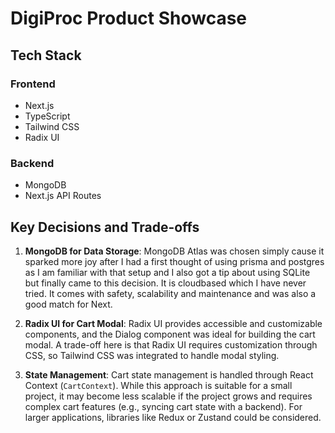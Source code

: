 # DigiProc Product Showcase

## Tech Stack

### Frontend

- Next.js
- TypeScript
- Tailwind CSS
- Radix UI

### Backend

- MongoDB
- Next.js API Routes

## Key Decisions and Trade-offs

1. **MongoDB for Data Storage**: MongoDB Atlas was chosen simply cause it sparked more joy after I had a first thought of using prisma and postgres as I am familiar with that setup and I also got a tip about using SQLite but finally came to this decision. It is cloudbased which I have never tried. It comes with safety, scalability and maintenance and was also a good match for Next.

2. **Radix UI for Cart Modal**: Radix UI provides accessible and customizable components, and the Dialog component was ideal for building the cart modal. A trade-off here is that Radix UI requires customization through CSS, so Tailwind CSS was integrated to handle modal styling.

3. **State Management**: Cart state management is handled through React Context (`CartContext`). While this approach is suitable for a small project, it may become less scalable if the project grows and requires complex cart features (e.g., syncing cart state with a backend). For larger applications, libraries like Redux or Zustand could be considered.
